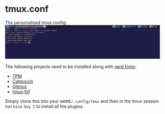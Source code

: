 # tmux.conf

The personalized tmux config:  
![screenshot](./screenshot.png)

The following projects need to be installed along with [nerd fonts](https://www.nerdfonts.com/font-downloads):

- [TPM](https://github.com/tmux-plugins/tpm)
- [Catpuccin](https://github.com/catppuccin/tmux)
- [Gitmux](https://github.com/arl/gitmux)
- [tmux-fzf](https://github.com/sainnhe/tmux-fzf)

Simply clone this into your `$HOME/.config/tmux` and then in the tmux session run `bind-key I` to install all the plugins.
